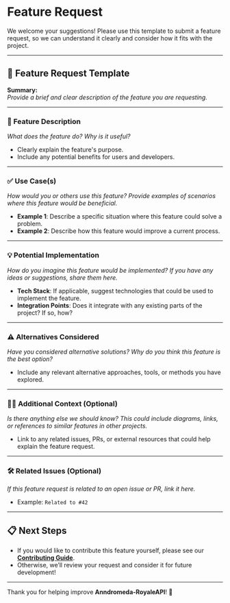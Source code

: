 # Feature Request  

We welcome your suggestions! Please use this template to submit a feature request, so we can understand it clearly and consider how it fits with the project.

---

## 📝 Feature Request Template  

**Summary:**  
*Provide a brief and clear description of the feature you are requesting.*  

---

### 🚀 Feature Description  
*What does the feature do? Why is it useful?*  
- Clearly explain the feature's purpose.  
- Include any potential benefits for users and developers.  

---

### ✅ Use Case(s)  
*How would you or others use this feature? Provide examples of scenarios where this feature would be beneficial.*  
- **Example 1**: Describe a specific situation where this feature could solve a problem.  
- **Example 2**: Describe how this feature would improve a current process.  

---

### 💡 Potential Implementation  
*How do you imagine this feature would be implemented? If you have any ideas or suggestions, share them here.*  
- **Tech Stack**: If applicable, suggest technologies that could be used to implement the feature.  
- **Integration Points**: Does it integrate with any existing parts of the project? If so, how?  

---

### ⚠️ Alternatives Considered  
*Have you considered alternative solutions? Why do you think this feature is the best option?*  
- Include any relevant alternative approaches, tools, or methods you have explored.  

---

### 🧑‍💻 Additional Context (Optional)  
*Is there anything else we should know? This could include diagrams, links, or references to similar features in other projects.*  
- Link to any related issues, PRs, or external resources that could help explain the feature request.  

---

### 🛠 Related Issues (Optional)  
*If this feature request is related to an open issue or PR, link it here.*  
- Example: `Related to #42`

---

## 📋 Next Steps
- If you would like to contribute this feature yourself, please see our **[Contributing Guide](CONTRIBUTING.md)**.
- Otherwise, we’ll review your request and consider it for future development!

---

Thank you for helping improve **Anndromeda-RoyaleAPI**! 🚀
